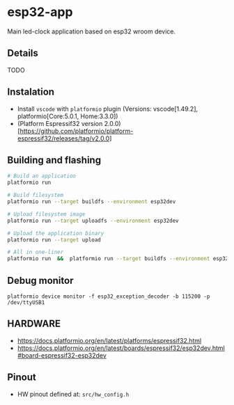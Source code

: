 # esp32-app
Main led-clock application based on esp32 wroom device.

## Details
TODO

## Instalation
* Install `vscode` with `platformio` plugin (Versions: vscode[1.49.2], platformio[Core:5.0.1, Home:3.3.0])
* (Platform Espressif32 version 2.0.0)[https://github.com/platformio/platform-espressif32/releases/tag/v2.0.0]


## Building and flashing
```sh
# Build an application
platformio run

# Build filesystem
platformio run --target buildfs --environment esp32dev

# Upload filesystem image
platformio run --target uploadfs --environment esp32dev

# Upload the application binary
platformio run --target upload

# All in one-liner
platformio run  &&  platformio run --target buildfs --environment esp32dev  &&  platformio run --target uploadfs --environment esp32dev  &&  platformio run --target upload
```

## Debug monitor
```
platformio device monitor -f esp32_exception_decoder -b 115200 -p /dev/ttyUSB1
```

## HARDWARE
* https://docs.platformio.org/en/latest/platforms/espressif32.html
* https://docs.platformio.org/en/latest/boards/espressif32/esp32dev.html#board-espressif32-esp32dev

## Pinout
* HW pinout defined at: `src/hw_config.h`

